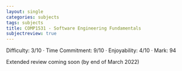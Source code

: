 ```yaml
---
layout: single
categories: subjects
tags: subjects
title: COMP1531 - Software Engineering Fundamentals
subjectreview: true
---
```


Difficulty: 3/10 · Time Commitment: 9/10 · Enjoyability: 4/10 · Mark: 94

Extended review coming soon (by end of March 2022)